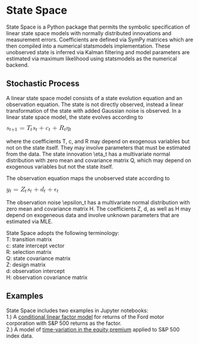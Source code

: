 # State Space
State Space is a Python package that permits the symbolic specification of linear state space models with normally distributed innovations and measurement errors. 
Coefficients are defined via SymPy matrices which are then compiled into a numerical statsmodels implementation.
These unobserved state is inferred via Kalman filtering and model parameters are estimated via maximum likelihood using statsmodels as the numerical backend.

## Stochastic Process
A linear state space model consists of a state evolution equation and an observation equation. 
The state is not directly observed, instead a linear transformation of the state with added Gaussian noise is observed. 
In a linear state space model, the state evolves according to

![State Transition Equation](images/state_transition_equation.png)

where the coefficients T, c, and R may depend on exogenous variables but not on the state itself. 
They may involve parameters that must be estimated from the data. 
The state innovation \eta_t has a multivariate normal distribution with zero mean and covariance matrix Q, which may depend on exogenous variables but not the state itself.

The observation equation maps the unobserved state according to

![Observation Equation](images/observation_equation.png)

The observation noise \epsilon_t has a multivariate normal distribution with zero mean and covariance matrix H. 
The coefficients Z, d, as well as H may depend on exogeneous data and involve unknown parameters that are estimated via MLE.

State Space adopts the following terminology:  
        T: transition matrix  
        c: state intercept vector  
        R: selection matrix  
        Q: state covariance matrix  
        Z: design matrix  
        d: observation intercept  
        H: observation covariance matrix  


## Examples
State Space includes two examples in Jupyter notebooks:  
1.) A [conditional linear factor model](notebooks/Conditional%20Linear%20Factor%20Model.ipynb) for returns of the Ford motor corporation with S&P 500 returns as the factor.  
2.) A model of [time-variation in the equity premium](notebooks/Time-Variation%20in%20the%20Equity%20Premium.ipynb) applied to S&P 500 index data.  